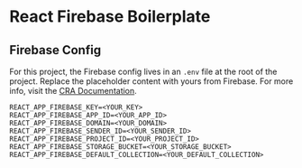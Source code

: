 # React Firebase Boilerplate

## Firebase Config

For this project, the Firebase config lives in an `.env` file at the root of the project. Replace the placeholder content with yours from Firebase. For more info, visit the [CRA Documentation](https://create-react-app.dev/docs/adding-custom-environment-variables/).

```
REACT_APP_FIREBASE_KEY=<YOUR_KEY>
REACT_APP_FIREBASE_APP_ID=<YOUR_APP_ID>
REACT_APP_FIREBASE_DOMAIN=<YOUR_DOMAIN>
REACT_APP_FIREBASE_SENDER_ID=<YOUR_SENDER_ID>
REACT_APP_FIREBASE_PROJECT_ID=<YOUR_PROJECT_ID>
REACT_APP_FIREBASE_STORAGE_BUCKET=<YOUR_STORAGE_BUCKET>
REACT_APP_FIREBASE_DEFAULT_COLLECTION=<YOUR_DEFAULT_COLLECTION>
```